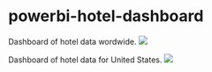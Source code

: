 # powerbi-hotel-dashboard
 
Dashboard of hotel data wordwide.
![](https://github.com/asadwaris/powerbi-hotel-dashboard/blob/main/hotel1.PNG)

Dashboard of hotel data for United States.
![](https://github.com/asadwaris/powerbi-hotel-dashboard/blob/main/hotel2.PNG)
